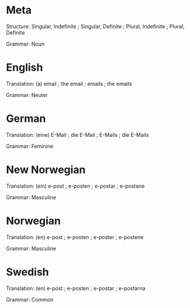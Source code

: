 Meta
====

Structure: Singular, Indefinite ; Singular, Definite ; Plural, Indefinite ; Plural, Definite

Grammar:   Noun



English
=======

Translation: (a) email ; the email ; emails ; the emails

Grammar:     Neuter



German
======

Translation: (eine) E-Mail ; die E-Mail ; E-Mails ; die E-Mails

Grammar:     Feminine



New Norwegian
=============

Translation: (ein) e-post ; e-posten ; e-postar ; e-postane

Grammar:     Masculine



Norwegian
=========

Translation: (en) e-post ; e-posten ; e-poster ; e-postene

Grammar:     Masculine



Swedish
=======

Translation: (en) e-post ; e-posten ; e-postar ; e-postarna

Grammar:     Common

